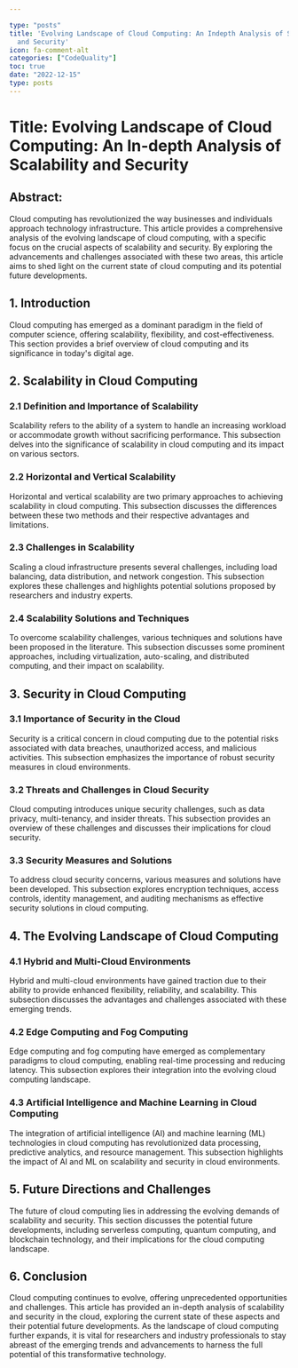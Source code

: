 ```yaml
---

type: "posts"
title: 'Evolving Landscape of Cloud Computing: An Indepth Analysis of Scalability
  and Security'
icon: fa-comment-alt
categories: ["CodeQuality"]
toc: true
date: "2022-12-15"
type: posts
---
```





# Title: Evolving Landscape of Cloud Computing: An In-depth Analysis of Scalability and Security

## Abstract:
Cloud computing has revolutionized the way businesses and individuals approach technology infrastructure. This article provides a comprehensive analysis of the evolving landscape of cloud computing, with a specific focus on the crucial aspects of scalability and security. By exploring the advancements and challenges associated with these two areas, this article aims to shed light on the current state of cloud computing and its potential future developments.

## 1. Introduction
Cloud computing has emerged as a dominant paradigm in the field of computer science, offering scalability, flexibility, and cost-effectiveness. This section provides a brief overview of cloud computing and its significance in today's digital age.

## 2. Scalability in Cloud Computing
### 2.1 Definition and Importance of Scalability
Scalability refers to the ability of a system to handle an increasing workload or accommodate growth without sacrificing performance. This subsection delves into the significance of scalability in cloud computing and its impact on various sectors.

### 2.2 Horizontal and Vertical Scalability
Horizontal and vertical scalability are two primary approaches to achieving scalability in cloud computing. This subsection discusses the differences between these two methods and their respective advantages and limitations.

### 2.3 Challenges in Scalability
Scaling a cloud infrastructure presents several challenges, including load balancing, data distribution, and network congestion. This subsection explores these challenges and highlights potential solutions proposed by researchers and industry experts.

### 2.4 Scalability Solutions and Techniques
To overcome scalability challenges, various techniques and solutions have been proposed in the literature. This subsection discusses some prominent approaches, including virtualization, auto-scaling, and distributed computing, and their impact on scalability.

## 3. Security in Cloud Computing
### 3.1 Importance of Security in the Cloud
Security is a critical concern in cloud computing due to the potential risks associated with data breaches, unauthorized access, and malicious activities. This subsection emphasizes the importance of robust security measures in cloud environments.

### 3.2 Threats and Challenges in Cloud Security
Cloud computing introduces unique security challenges, such as data privacy, multi-tenancy, and insider threats. This subsection provides an overview of these challenges and discusses their implications for cloud security.

### 3.3 Security Measures and Solutions
To address cloud security concerns, various measures and solutions have been developed. This subsection explores encryption techniques, access controls, identity management, and auditing mechanisms as effective security solutions in cloud computing.

## 4. The Evolving Landscape of Cloud Computing
### 4.1 Hybrid and Multi-Cloud Environments
Hybrid and multi-cloud environments have gained traction due to their ability to provide enhanced flexibility, reliability, and scalability. This subsection discusses the advantages and challenges associated with these emerging trends.

### 4.2 Edge Computing and Fog Computing
Edge computing and fog computing have emerged as complementary paradigms to cloud computing, enabling real-time processing and reducing latency. This subsection explores their integration into the evolving cloud computing landscape.

### 4.3 Artificial Intelligence and Machine Learning in Cloud Computing
The integration of artificial intelligence (AI) and machine learning (ML) technologies in cloud computing has revolutionized data processing, predictive analytics, and resource management. This subsection highlights the impact of AI and ML on scalability and security in cloud environments.

## 5. Future Directions and Challenges
The future of cloud computing lies in addressing the evolving demands of scalability and security. This section discusses the potential future developments, including serverless computing, quantum computing, and blockchain technology, and their implications for the cloud computing landscape.

## 6. Conclusion
Cloud computing continues to evolve, offering unprecedented opportunities and challenges. This article has provided an in-depth analysis of scalability and security in the cloud, exploring the current state of these aspects and their potential future developments. As the landscape of cloud computing further expands, it is vital for researchers and industry professionals to stay abreast of the emerging trends and advancements to harness the full potential of this transformative technology.